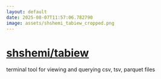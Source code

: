 ```yaml
---
layout: default
date: 2025-08-07T11:57:06.782790
image: assets/shshemi_tabiew_cropped.png
---
```


# [shshemi/tabiew](https://github.com/shshemi/tabiew)

terminal tool for viewing and querying csv, tsv, parquet files

